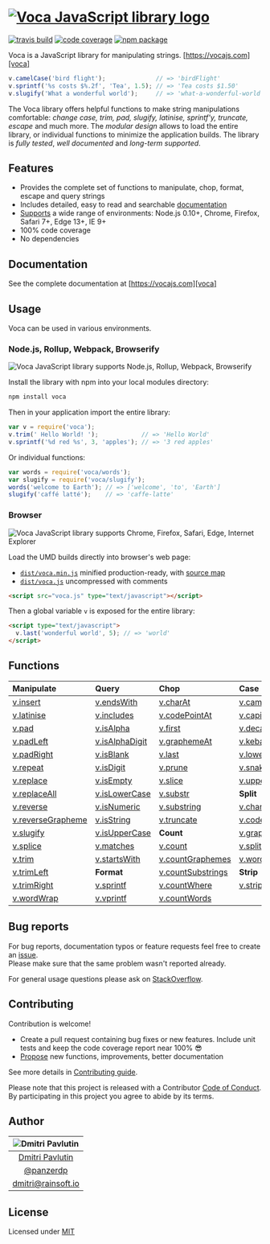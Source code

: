 # [![Voca JavaScript library logo][logo]][voca]

[![travis build](https://img.shields.io/travis/panzerdp/voca.svg)](https://travis-ci.org/panzerdp/voca)
[![code coverage](https://img.shields.io/codecov/c/github/panzerdp/voca.svg)](https://codecov.io/github/panzerdp/voca)
[![npm package](https://img.shields.io/npm/v/voca.svg)](https://www.npmjs.com/package/voca)

Voca is a JavaScript library for manipulating strings. [https://vocajs.com][voca]

```javascript
v.camelCase('bird flight');              // => 'birdFlight'
v.sprintf('%s costs $%.2f', 'Tea', 1.5); // => 'Tea costs $1.50'
v.slugify('What a wonderful world');     // => 'what-a-wonderful-world'
```

The Voca library offers helpful functions to make string manipulations comfortable: *change case, trim, pad, slugify,
latinise, sprintf'y, truncate, escape* and much more.  The *modular design* allows to load the entire library, or
individual functions to minimize the application builds. The library is *fully tested*, *well documented* and *long-term supported*.

## Features

*  Provides the complete set of functions to manipulate, chop, format, escape and query strings
*  Includes detailed, easy to read and searchable [documentation][voca]
*  [Supports](https://saucelabs.com/u/panzerdp) a wide range of environments: Node.js 0.10+, Chrome, Firefox, Safari 7+, Edge 13+, IE 9+
*  100% code coverage
*  No dependencies

## Documentation

See the complete documentation at [https://vocajs.com][voca]

## Usage
Voca can be used in various environments.

### Node.js, Rollup, Webpack, Browserify

![Voca JavaScript library supports Node.js, Rollup, Webpack, Browserify][logo_commonjs]

Install the library with npm into your local modules directory:

```bash
npm install voca
```

Then in your application import the entire library:

```javascript
var v = require('voca');
v.trim(' Hello World! ');            // => 'Hello World'
v.sprintf('%d red %s', 3, 'apples'); // => '3 red apples'
```

Or individual functions:

```javascript
var words = require('voca/words');
var slugify = require('voca/slugify');
words('welcome to Earth'); // => ['welcome', 'to', 'Earth']
slugify('caffé latté');    // => 'caffe-latte'
```

### Browser

![Voca JavaScript library supports Chrome, Firefox, Safari, Edge, Internet Explorer][logo_browsers]

Load the UMD builds directly into browser's web page:

* [`dist/voca.min.js`][voca_min_js] minified production-ready, with [source map][source_map] 
* [`dist/voca.js`][voca_js] uncompressed with comments

```html
<script src="voca.js" type="text/javascript"></script>
```

Then a global variable `v` is exposed for the entire library:

```html
<script type="text/javascript">
  v.last('wonderful world', 5); // => 'world'
</script>
```

## Functions

| Manipulate                           | Query                          | Chop                                 | Case                           | Index                          |
| :----------------------------------- | :----------------------------- | :----------------------------------- | :----------------------------- | :------------------------------|
| [v.insert][insert]                   | [v.endsWith][endsWith]         | [v.charAt][charAt]                   | [v.camelCase][camelCase]       | [v.indexOf][indexOf]           |
| [v.latinise][latinise]               | [v.includes][includes]         | [v.codePointAt][codePointAt]         | [v.capitalize][capitalize]     | [v.lastIndexOf][lastIndexOf]   |
| [v.pad][pad]                         | [v.isAlpha][isAlpha]           | [v.first][first]                     | [v.decapitalize][decapitalize] | [v.search][search]             |
| [v.padLeft][padLeft]                 | [v.isAlphaDigit][isAlphaDigit] | [v.graphemeAt][graphemeAt]           | [v.kebabCase][kebabCase]       | **Escape**                     |
| [v.padRight][padRight]               | [v.isBlank][isBlank]           | [v.last][last]                       | [v.lowerCase][lowerCase]       | [v.escapeHtml][escapeHtml]     |
| [v.repeat][repeat]                   | [v.isDigit][isDigit]           | [v.prune][prune]                     | [v.snakeCase][snakeCase]       | [v.escapeRegExp][escapeRegExp] |
| [v.replace][replace]                 | [v.isEmpty][isEmpty]           | [v.slice][slice]                     | [v.upperCase][upperCase]       | [v.unescapeHtml][unescapeHtml] |
| [v.replaceAll][replaceAll]           | [v.isLowerCase][isLowerCase]   | [v.substr][substr]                   | **Split**                      |                                | 
| [v.reverse][reverse]                 | [v.isNumeric][isNumeric]       | [v.substring][substring]             | [v.chars][chars]               |                                |
| [v.reverseGrapheme][reverseGrapheme] | [v.isString][isString]         | [v.truncate][truncate]               | [v.codePoints][codePoints]     |                                |
| [v.slugify][slugify]                 | [v.isUpperCase][isUpperCase]   | **Count**                            | [v.graphemes][graphemes]       |                                |
| [v.splice][splice]                   | [v.matches][matches]           | [v.count][count]                     | [v.split][split]               |                                |
| [v.trim][trim]                       | [v.startsWith][startsWith]     | [v.countGraphemes][countGraphemes]   | [v.words][words]               |                                |
| [v.trimLeft][trimLeft]               | **Format**                     | [v.countSubstrings][countSubstrings] | **Strip**                      |                                |
| [v.trimRight][trimRight]             | [v.sprintf][sprintf]           | [v.countWhere][countWhere]           | [v.stripTags][stripTags]       |                                |
| [v.wordWrap][wordWrap]               | [v.vprintf][vprintf]           | [v.countWords][countWords]           |                                |                                |

## Bug reports

For bug reports, documentation typos or feature requests feel free to create an [issue](https://github.com/panzerdp/voca/issues).  
Please make sure that the same problem wasn't reported already.

For general usage questions please ask on [StackOverflow](http://stackoverflow.com/questions/ask).

## Contributing

Contribution is welcome!

* Create a pull request containing bug fixes or new features. Include unit tests and keep the code coverage report near 100% 😎
* [Propose](https://github.com/panzerdp/voca/issues/new) new functions, improvements, better documentation

See more details in [Contributing guide][CONTRIBUTING].

Please note that this project is released with a Contributor [Code of Conduct][CODE_OF_CONDUCT]. By participating in this project you agree to abide by its terms.

## Author

| ![Dmitri Pavlutin](https://s.gravatar.com/avatar/7be6b604e5d3c6a82ed933dd90ed68dc?s=100) |
| :-: |
| [Dmitri Pavlutin](https://rainsoft.io/about-me/) |
| [@panzerdp](https://twitter.com/panzerdp) |
| [dmitri@rainsoft.io](mailto:dmitri@rainsoft.io) |

## License

Licensed under [MIT](https://github.com/panzerdp/voca/blob/master/LICENSE.md)

[CODE_OF_CONDUCT]: https://github.com/panzerdp/voca/blob/master/CODE_OF_CONDUCT.md
[CONTRIBUTING]: https://github.com/panzerdp/voca/blob/master/.github/CONTRIBUTING.md
[voca_min_js]: https://raw.githubusercontent.com/panzerdp/voca/1.1.0/dist/voca.min.js
[source_map]: https://raw.githubusercontent.com/panzerdp/voca/1.1.0/dist/voca.min.js.map
[voca_js]: https://raw.githubusercontent.com/panzerdp/voca/1.1.0/dist/voca.js
[voca]: https://vocajs.com
[logo]: https://github.com/panzerdp/voca/raw/master/jsdoc/template/static/images/voca-logo@300px.png
[logo_commonjs]: https://github.com/panzerdp/voca/raw/master/jsdoc/template/static/images/commonjs@200px.png
[logo_browsers]: https://github.com/panzerdp/voca/raw/master/jsdoc/template/static/images/browsers@200px.png

[camelCase]: https://vocajs.com/#camelCase
[capitalize]: https://vocajs.com/#capitalize
[decapitalize]: https://vocajs.com/#decapitalize
[kebabCase]: https://vocajs.com/#kebabCase
[lowerCase]: https://vocajs.com/#lowerCase
[snakeCase]: https://vocajs.com/#snakeCase
[upperCase]: https://vocajs.com/#upperCase

[charAt]: https://vocajs.com/#charAt
[codePointAt]: https://vocajs.com/#codePointAt
[first]: https://vocajs.com/#first
[graphemeAt]: https://vocajs.com/#graphemeAt
[last]: https://vocajs.com/#last
[prune]: https://vocajs.com/#prune
[slice]: https://vocajs.com/#slice
[substr]: https://vocajs.com/#substr
[substring]: https://vocajs.com/#substring
[truncate]: https://vocajs.com/#truncate

[count]: https://vocajs.com/#count
[countGraphemes]: https://vocajs.com/#countGraphemes
[countSubstrings]: https://vocajs.com/#countSubstrings
[countWhere]: https://vocajs.com/#countWhere
[countWords]: https://vocajs.com/#countWords

[escapeHtml]: https://vocajs.com/#escapeHtml
[escapeRegExp]: https://vocajs.com/#escapeRegExp
[unescapeHtml]: https://vocajs.com/#unescapeHtml

[sprintf]: https://vocajs.com/#sprintf
[vprintf]: https://vocajs.com/#vprintf

[indexOf]: https://vocajs.com/#indexOf
[lastIndexOf]: https://vocajs.com/#lastIndexOf
[search]: https://vocajs.com/#search

[insert]: https://vocajs.com/#insert
[latinise]: https://vocajs.com/#latinise
[pad]: https://vocajs.com/#pad
[padLeft]: https://vocajs.com/#padLeft
[padRight]: https://vocajs.com/#padRight
[repeat]: https://vocajs.com/#repeat
[replace]: https://vocajs.com/#replace
[replaceAll]: https://vocajs.com/#replaceAll
[reverse]: https://vocajs.com/#reverse
[reverseGrapheme]: https://vocajs.com/#reverseGrapheme
[slugify]: https://vocajs.com/#slugify
[splice]: https://vocajs.com/#splice
[trim]: https://vocajs.com/#trim
[trimLeft]: https://vocajs.com/#trimLeft
[trimRight]: https://vocajs.com/#trimRight
[wordWrap]: https://vocajs.com/#wordWrap

[endsWith]: https://vocajs.com/#endsWith
[includes]: https://vocajs.com/#includes
[isAlpha]: https://vocajs.com/#isAlpha
[isAlphaDigit]: https://vocajs.com/#isAlphaDigit
[isBlank]: https://vocajs.com/#isBlank
[isDigit]: https://vocajs.com/#isDigit
[isEmpty]: https://vocajs.com/#isEmpty
[isLowerCase]: https://vocajs.com/#isLowerCase
[isNumeric]: https://vocajs.com/#isNumeric
[isString]: https://vocajs.com/#isString
[isUpperCase]: https://vocajs.com/#isUpperCase
[matches]: https://vocajs.com/#matches
[startsWith]: https://vocajs.com/#startsWith

[chars]: https://vocajs.com/#chars
[codePoints]: https://vocajs.com/#codePoints
[graphemes]: https://vocajs.com/#graphemes
[split]: https://vocajs.com/#split
[words]: https://vocajs.com/#words

[stripTags]: https://vocajs.com/#stripTags